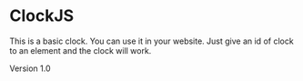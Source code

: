 ClockJS
=======

This is a basic clock. You can use it in your website. Just give an id of clock to an element and the clock will work.

Version 1.0
